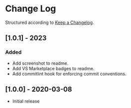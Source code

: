 # Change Log

Structured according to [Keep a Changelog](http://keepachangelog.com/).

## [1.0.1] - 2023

### Added

- Add screenshot to readme.
- Add VS Marketplace badges to readme.
- Add commitlint hook for enforcing commit conventions.

## [1.0.0] - 2020-03-08

- Initial release
